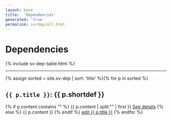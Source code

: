 ```yaml
---
layout: base
title:  'Dependencies'
generated: 'true'
permalink: sv/dep/all.html
---
```


# Dependencies

{% include sv-dep-table.html %}

----------

{% assign sorted = site.sv-dep | sort: 'title' %}{% for p in sorted %}
<a id="al-sv-dep/{{ p.title }}" class="al-dest"/>
<h2><code>{{ p.title }}</code>: {{ p.shortdef }}</h2>
{% if p.content contains "<!--details-->" %}    
{{ p.content | split:"<!--details-->" | first }}
<a href="{{ p.title }}" class="al-doc">See details</a>
{% else %}
{{ p.content }}
{% endif %}
<a href="{{ site.git_edit }}/{% if p.collection %}{{ p.relative_path }}{% else %}{{ p.path }}{% endif %}" target="#">edit {{ p.title }}</a>
{% endfor %}
